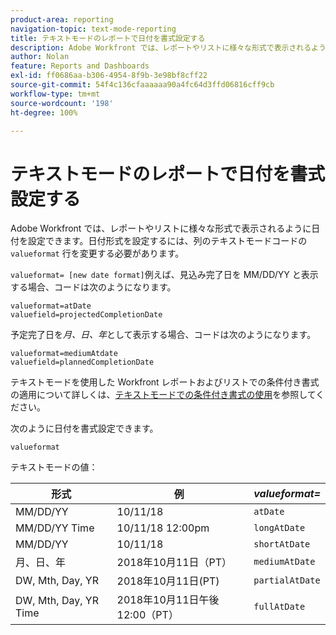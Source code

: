 ```yaml
---
product-area: reporting
navigation-topic: text-mode-reporting
title: テキストモードのレポートで日付を書式設定する
description: Adobe Workfront では、レポートやリストに様々な形式で表示されるように日付を設定できます。日付形式を設定するには、列のテキストモードコードの valueformat 行を変更する必要があります。
author: Nolan
feature: Reports and Dashboards
exl-id: ff0686aa-b306-4954-8f9b-3e98bf8cff22
source-git-commit: 54f4c136cfaaaaaa90a4fc64d3ffd06816cff9cb
workflow-type: tm+mt
source-wordcount: '198'
ht-degree: 100%

---
```


# テキストモードのレポートで日付を書式設定する

Adobe Workfront では、レポートやリストに様々な形式で表示されるように日付を設定できます。日付形式を設定するには、列のテキストモードコードの `valueformat` 行を変更する必要があります。

`valueformat= [new date format]`例えば、見込み完了日を MM/DD/YY と表示する場合、コードは次のようになります。

```
valueformat=atDate
valuefield=projectedCompletionDate
```

予定完了日を&#x200B;*月、日、年*&#x200B;として表示する場合、コードは次のようになります。

```
valueformat=mediumAtdate
valuefield=plannedCompletionDate
```

テキストモードを使用した Workfront レポートおよびリストでの条件付き書式の適用について詳しくは、[テキストモードでの条件付き書式の使用](../../../reports-and-dashboards/reports/text-mode/use-conditional-formatting-text-mode.md)を参照してください。

次のように日付を書式設定できます。

```
valueformat
```

テキストモードの値：

| **形式** | 例  | ***valueformat=*** |
|---|---|---|
| MM/DD/YY | 10/11/18 | `atDate` |
| MM/DD/YY Time | 10/11/18 12:00pm | `longAtDate` |
| MM/DD/YY | 10/11/18 | `shortAtDate` |
| 月、日、年 | 2018年10月11日（PT） | `mediumAtDate` |
| DW, Mth, Day, YR | 2018年10月11日(PT) | `partialAtDate` |
| DW, Mth, Day, YR Time | 2018年10月11日午後12:00（PT） | `fullAtDate` |
